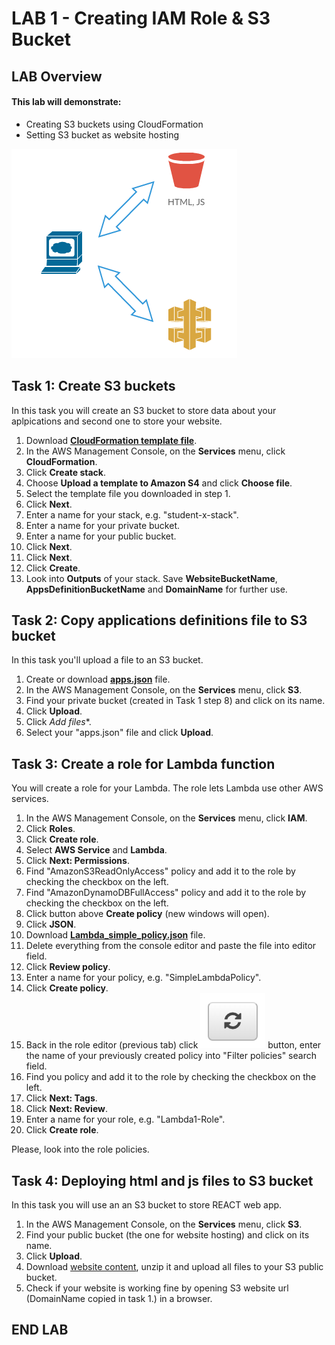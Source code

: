 
# LAB 1 - Creating IAM Role & S3 Bucket

## LAB Overview

#### This lab will demonstrate:
* Creating S3 buckets using CloudFormation
* Setting S3 bucket as website hosting 


![Lab1 schema](./img/s3.png)


## Task 1: Create S3 buckets

In this task you will create an S3 bucket to store data about your aplpications and second one to store your website.

1. Download **[CloudFormation template file](./cf_templates/s3.yaml)**.
2. In the AWS Management Console, on the **Services** menu, click **CloudFormation**.
3. Click **Create stack**.
4. Choose **Upload a template to Amazon S4** and click **Choose file**.
5. Select the template file you downloaded in step 1.
6. Click **Next**.
7. Enter a name for your stack, e.g. "student-x-stack".
8. Enter a name for your private bucket.
9. Enter a name for your public bucket.
10. Click **Next**.
11. Click **Next**.
12. Click **Create**.
13. Look into **Outputs** of your stack. Save **WebsiteBucketName**, **AppsDefinitionBucketName** and **DomainName** for further use.


## Task 2: Copy applications definitions file to S3 bucket

In this task you'll upload a file to an S3 bucket.

1. Create or download  **[apps.json](apps.json)** file.
2. In the AWS Management Console, on the **Services** menu, click **S3**.
3. Find your private bucket (created in Task 1 step 8) and click on its name.
4. Click **Upload**.
5. Click *Add files**.
6. Select your "apps.json" file and click **Upload**.



## Task 3: Create a role for Lambda function

You will create a role for your Lambda. The role lets Lambda use other AWS services.

1. In the AWS Management Console, on the **Services** menu, click **IAM**.
2. Click **Roles**.
3. Click **Create role**.
4. Select **AWS Service** and **Lambda**.
5. Click **Next: Permissions**.
6. Find "AmazonS3ReadOnlyAccess" policy and add it to the role by checking the checkbox on the left.
7. Find "AmazonDynamoDBFullAccess" policy and add it to the role by checking the checkbox on the left.
8. Click button above **Create policy** (new windows will open).
9. Click **JSON**.
10. Download  **[Lambda_simple_policy.json](Lambda_simple_policy.json)** file.
11. Delete everything from the console editor and paste the file into editor field.
12. Click **Review policy**.
13. Enter a name for your policy, e.g. "SimpleLambdaPolicy".
14. Click **Create policy**.
15. Back in the role editor (previous tab) click ![Refresh button](img/refresh.png) button, enter the name of your previously created policy into "Filter policies" search field.
16. Find you policy and add it to the role by checking the checkbox on the left.
8. Click **Next: Tags**.
9. Click **Next: Review**.
10. Enter a name for your role, e.g. "Lambda1-Role".
11. Click **Create role**.

Please, look into the role policies. 

## Task 4: Deploying html and js files to S3 bucket

In this task you will use an an S3 bucket to store REACT web app.

1. In the AWS Management Console, on the **Services** menu, click **S3**.
2. Find your public bucket (the one for website hosting) and click on its name.
4. Click **Upload**.
5. Download [website content](./www/www.zip), unzip it and upload all files to your S3 public bucket.
6. Check if your website is working fine by opening S3 website url (DomainName copied in task 1.) in a browser.

## END LAB

<br><br>

